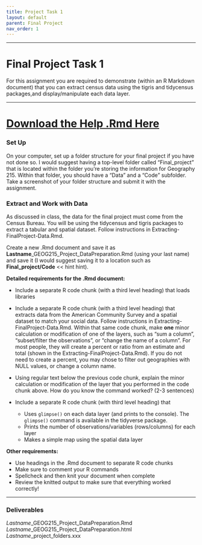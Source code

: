 ```yaml
---
title: Project Task 1
layout: default
parent: Final Project
nav_order: 1
---
```



<style>
div.blue { background-color:#e0f0ff; padding: 10px 10px 3px 10px;}
</style>
<style type="text/css">
.indent {
 margin-left: 40px;
}
</style>

------------------------------------------------------------------------
# Final Project Task 1

For this assignment you are required to demonstrate (within an R
Markdown document) that you can extract census data using the tigris and
tidycensus packages,and display/manipulate each data layer.

------------------------------------------------------------------------
# [**Download the Help .Rmd Here**](https://drive.google.com/uc?export=download&id=1w-js1aoJ7AbXOD1XyXhQSqwQ1nICrFcu)
### Set Up

On your computer, set up a folder structure for your final project if
you have not done so. I would suggest having a top-level folder called
“Final\_project” that is located within the folder you’re storing the
information for Geography 215. Within that folder, you should have a
“Data” and a “Code” subfolder. Take a screenshot of your folder
structure and submit it with the assignment.

### Extract and Work with Data

As discussed in class, the data for the final project must come from the
Census Bureau. You will be using the tidycensus and tigris packages to
extract a tabular and spatial dataset. Follow instructions in
Extracting-FinalProject-Data.Rmd.

Create a new .Rmd document and save it as
**Lastname**\_GEOG215\_Project\_DataPreparation.Rmd (using your last
name) and save it (I would suggest saving it to a location such as
**Final\_project/Code** &lt;&lt; hint hint).

**Detailed requirements for the .Rmd document:**

-   Include a separate R code chunk (with a third level heading) that
    loads libraries

-   Include a separate R code chunk (with a third level heading) that
    extracts data from the American Community Survey and a spatial
    dataset to match your social data. Follow instructions in
    Extracting-FinalProject-Data.Rmd. Within that same code chunk, make
    **one** minor calculation or modification of one of the layers, such
    as “sum a column”, “subset/filter the observations”, or “change the
    name of a column”. For most people, they will create a percent or
    ratio from an estimate and total (shown in the
    Extracting-FinalProject-Data.Rmd). If you do not need to create a
    percent, you may chose to filter out geographies with NULL values,
    or change a column name.

-   Using regular text below the previous code chunk, explain the minor
    calculation or modification of the layer that you performed in the
    code chunk above. How do you know the command worked? (2-3
    sentences)

-   Include a separate R code chunk (with third level heading) that

    -   Uses `glimpse()` on each data layer (and prints to the console).
        The `glimpse()` command is available in the tidyverse package.
    -   Prints the number of observations/variables (rows/columns) for
        each layer  
    -   Makes a simple map using the spatial data layer

**Other requirements:**

-   Use headings in the .Rmd document to separate R code chunks  
-   Make sure to comment your R commands
-   Spellcheck and then knit your document when complete  
-   Review the knitted output to make sure that everything worked
    correctly!

------------------------------------------------------------------------

### Deliverables

*Lastname*\_GEOG215\_Project\_DataPreparation.Rmd  
*Lastname*\_GEOG215\_Project\_DataPreparation.html  
*Lastname*\_project\_folders.xxx

 
